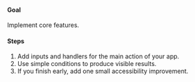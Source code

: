 #### Goal

Implement core features.

#### Steps

1. Add inputs and handlers for the main action of your app.
2. Use simple conditions to produce visible results.
3. If you finish early, add one small accessibility improvement.
